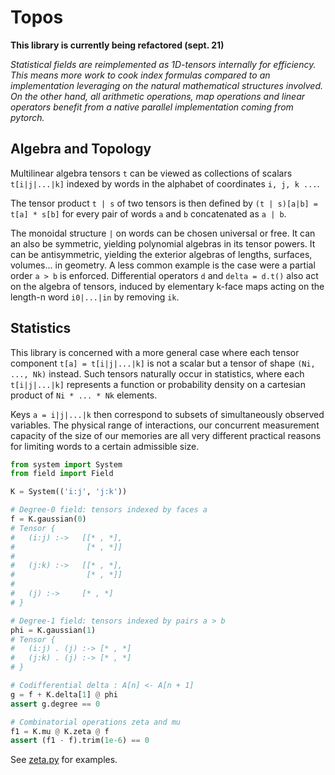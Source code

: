 # Topos

**This library is currently being refactored (sept. 21)**

*Statistical fields are reimplemented as 1D-tensors internally
for efficiency. This means more work to cook index formulas compared
to an implementation leveraging on the natural mathematical structures
involved. On the other hand, all arithmetic operations, map operations
and linear operators benefit from a native parallel implementation 
coming from pytorch.*

## Algebra and Topology

Multilinear algebra tensors `t` can be viewed as collections of scalars `t[i|j|...|k]`
indexed by words in the alphabet of coordinates `i, j, k ...`. 

The tensor product `t | s` of two tensors is then defined by `(t | s)[a|b] = t[a] * s[b]` for every pair of words `a` and `b` concatenated as `a | b`. 

The monoidal structure `|` on words can be chosen universal or free. It can an also be symmetric, yielding polynomial algebras in its tensor powers. It can be antisymmetric, yielding the exterior algebras of lengths, surfaces, volumes... in geometry. A less common example is the case were a partial order `a > b` is enforced. Differential operators `d` and `delta = d.t()` also act on the algebra of tensors, induced by elementary k-face maps acting on the length-n word `i0|...|in` by removing `ik`. 

## Statistics 

This library is concerned with a more general case where each tensor component `t[a] = t[i|j|...|k]` is not a scalar but a tensor of shape `(Ni, ..., Nk)` instead. Such tensors naturally occur in statistics, where each `t[i|j|...|k]` represents a function or probability density on a cartesian product of `Ni * ... * Nk` elements. 

Keys `a = i|j|...|k` then correspond to subsets of simultaneously observed variables. The physical range of interactions, our concurrent measurement capacity of the size of our memories are all very different practical reasons for limiting words to a certain admissible size.   


```python
from system import System
from field import Field

K = System(('i:j', 'j:k'))

# Degree-0 field: tensors indexed by faces a
f = K.gaussian(0)
# Tensor {
#   (i:j) :->   [[* , *],
#                [* , *]]
#   
#   (j:k) :->   [[* , *],
#                [* , *]] 
#
#   (j) :->     [* , *]       
# }

# Degree-1 field: tensors indexed by pairs a > b
phi = K.gaussian(1)
# Tensor {
#   (i:j) . (j) :-> [* , *]
#   (j:k) . (j) :-> [* , *]
# }

# Codifferential delta : A[n] <- A[n + 1]
g = f + K.delta[1] @ phi
assert g.degree == 0

# Combinatorial operations zeta and mu
f1 = K.mu @ K.zeta @ f
assert (f1 - f).trim(1e-6) == 0
``` 

See [zeta.py](zeta.py) for examples. 

